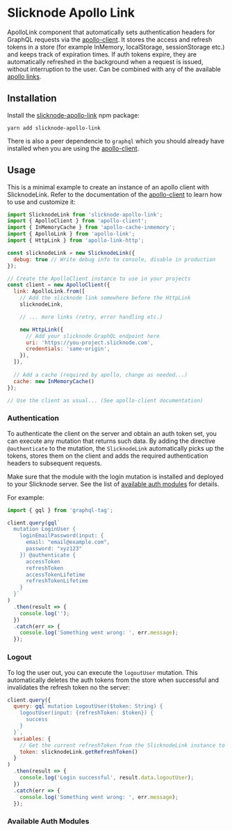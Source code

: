 # Slicknode Apollo Link

ApolloLink component that automatically sets authentication headers for GraphQL requests via the [apollo-client](https://www.apollographql.com/client). It stores the access and refresh tokens in a store (for example InMemory, localStorage, sessionStorage etc.) and keeps track of expiration times. 
If auth tokens expire, they are automatically refreshed in the background when a request is issued, without interruption to the user. Can be combined with any of the available [apollo links](https://www.apollographql.com/docs/link/#linkslist).

## Installation

Install the [slicknode-apollo-link](https://github.com/slicknode/slicknode-apollo-link) npm package: 

    yarn add slicknode-apollo-link

There is also a peer dependencie to `graphql` which you should already have installed when you are using the [apollo-client](https://www.apollographql.com/client).

## Usage

This is a minimal example to create an instance of an apollo client with SlicknodeLink. Refer to the documentation of the
[apollo-client](https://www.apollographql.com/client) to learn how to use and customize it: 

```javascript
import SlicknodeLink from 'slicknode-apollo-link';
import { ApolloClient } from 'apollo-client';
import { InMemoryCache } from 'apollo-cache-inmemory';
import { ApolloLink } from 'apollo-link';
import { HttpLink } from 'apollo-link-http';

const slicknodeLink = new SlicknodeLink({
  debug: true // Write debug info to console, disable in production
});

// Create the ApolloClient instance to use in your projects
const client = new ApolloClient({
  link: ApolloLink.from([
    // Add the slicknode link somewhere before the HttpLink
    slicknodeLink,

    // ... more links (retry, error handling etc.)

    new HttpLink({
      // Add your slicknode GraphQL endpoint here
      uri: 'https://you-project.slicknode.com',
      credentials: 'same-origin',
    }),
  ]),
  
  // Add a cache (required by apollo, change as needed...)
  cache: new InMemoryCache()
});

// Use the client as usual... (See apollo-client documentation)
```

### Authentication

To authenticate the client on the server and obtain an auth token set, you can execute any mutation 
that returns such data. By adding the directive `@authenticate` to the mutation, the `SlicknodeLink`
automatically picks up the tokens, stores them on the client and adds the required authentication headers
to subsequent requests. 

Make sure that the module with the login mutation is installed and deployed to your Slicknode server. See the list of
[available auth modules](#available-auth-modules) for details.

For example:

```javascript
import { gql } from 'graphql-tag';

client.query(gql`
  mutation LoginUser {
    loginEmailPassword(input: {
      email: "email@example.com",
      password: "xyz123"
    }) @authenticate {
      accessToken
      refreshToken
      accessTokenLifetime
      refreshTokenLifetime
    }
  }`
)
  .then(result => {
    console.log('');
  })
  .catch(err => {
    console.log('Something went wrong: ', err.message);
  });
```


### Logout

To log the user out, you can execute the `logoutUser` mutation. This automatically deletes the auth tokens
from the store when successful and invalidates the refresh token no the server: 

```javascript
client.query({
  query: gql`mutation LogoutUser($token: String) {
    logoutUser(input: {refreshToken: $token}) {
      success
    }
  }`,
  variables: {
    // Get the current refreshToken from the SlicknodeLink instance to invalidate it on the server
    token: slicknodeLink.getRefreshToken()
  }
)
  .then(result => {
    console.log('Login successful', result.data.logoutUser);
  })
  .catch(err => {
    console.log('Something went wrong: ', err.message);
  });
```

### Available Auth Modules


